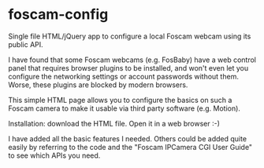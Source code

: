 # foscam-config
Single file HTML/jQuery app to configure a local Foscam webcam using its public API.

I have found that some Foscam webcams (e.g. FosBaby) have a web control panel that requires browser plugins to be installed, and won't even let you configure the networking settings or account passwords without them. Worse, these plugins are blocked by modern browsers.

This simple HTML page allows you to configure the basics on such a Foscam camera to make it usable via third party software (e.g. Motion).

Installation: download the HTML file.  Open it in a web browser :-)

I have added all the basic features I needed.  Others could be added quite easily by referring to the code and the "Foscam IPCamera CGI User Guide" to see which APIs you need.
